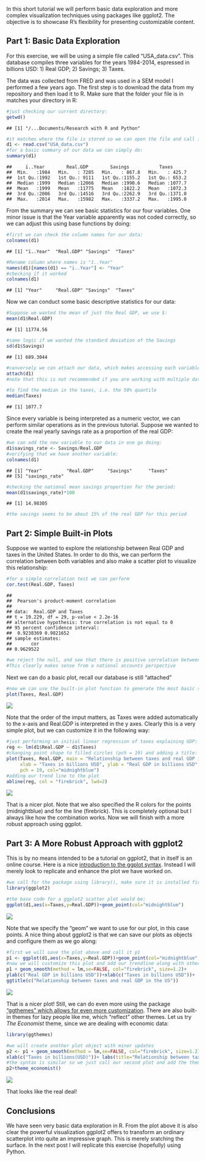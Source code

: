 In this short tutorial we will perform basic data exploration and more
complex visualization techniques using packages like ggplot2. The
objective is to showcase R’s flexibility for presenting customizable
content.

Part 1: Basic Data Exploration
------------------------------

For this exercise, we will be using a simple file called
“USA\_data.csv”. This database compiles three variables for the years
1984-2014, espressed in billions USD: 1) Real GDP; 2) Savings; 3) Taxes.

The data was collected from FRED and was used in a SEM model I performed
a few years ago. The first step is to download the data from my
repository and then load it to R. Make sure that the folder your file is
in matches your directory in R:

``` r
#just checking our current directory:
getwd()
```

    ## [1] "/...Documents/Research with R and Python"

``` r
#it matches where the file is stored so we can open the file and call it d1:
d1 <- read.csv("USA_data.csv")
#for a basic summary of our data we can simply do:
summary(d1)
```

    ##     ï..Year        Real.GDP        Savings           Taxes       
    ##  Min.   :1984   Min.   : 7285   Min.   : 867.8   Min.   : 425.7  
    ##  1st Qu.:1992   1st Qu.: 9111   1st Qu.:1155.2   1st Qu.: 653.2  
    ##  Median :1999   Median :12066   Median :1990.6   Median :1077.7  
    ##  Mean   :1999   Mean   :11775   Mean   :1822.2   Mean   :1072.3  
    ##  3rd Qu.:2006   3rd Qu.:14516   3rd Qu.:2262.9   3rd Qu.:1371.0  
    ##  Max.   :2014   Max.   :15982   Max.   :3337.2   Max.   :1995.0

From the summary we can see basic statistics for our four variables. One
minor issue is that the Year variable apparently was not coded
correctly, so we can adjust this using base functions by doing:

``` r
#first we can check the column names for our data:
colnames(d1)
```

    ## [1] "ï..Year"  "Real.GDP" "Savings"  "Taxes"

``` r
#Rename column where names is "1..Year"
names(d1)[names(d1) == "ï..Year"] <- "Year"
#checking if it worked
colnames(d1)
```

    ## [1] "Year"     "Real.GDP" "Savings"  "Taxes"

Now we can conduct some basic descriptive statistics for our data:

``` r
#Suppose we wanted the mean of just the Real GDP, we use $:
mean(d1$Real.GDP)
```

    ## [1] 11774.56

``` r
#same logic if we wanted the standard deviation of the Savings
sd(d1$Savings)
```

    ## [1] 689.3044

``` r
#conversely we can attach our data, which makes accessing each variable easier
attach(d1)
#note that this is not recommended if you are working with multiple datasets

#to find the median in the taxes, i.e. the 50% quantile
median(Taxes)
```

    ## [1] 1077.7

Since every variable is being interpreted as a numeric vector, we can
perform similar operations as in the previous tutorial. Suppose we
wanted to create the real yearly savings rate as a proportion of the
real GDP:

``` r
#we can add the new variable to our data in one go doing:
d1$savings_rate <- Savings/Real.GDP
#verifying that we have another variable:
colnames(d1)
```

    ## [1] "Year"         "Real.GDP"     "Savings"      "Taxes"       
    ## [5] "savings_rate"

``` r
#checking the national mean savings proportion for the period:
mean(d1$savings_rate)*100
```

    ## [1] 14.98305

``` r
#the savings seems to be about 15% of the real GDP for this period
```

Part 2: Simple Built-in Plots
-----------------------------

Suppose we wanted to explore the relationship between Real GDP and taxes
in the United States. In order to do this, we can perform the
correlation between both variables and also make a scatter plot to
visualize this relationship:

``` r
#for a simple correlation test we can perform 
cor.test(Real.GDP, Taxes)
```

    ## 
    ##  Pearson's product-moment correlation
    ## 
    ## data:  Real.GDP and Taxes
    ## t = 19.229, df = 29, p-value < 2.2e-16
    ## alternative hypothesis: true correlation is not equal to 0
    ## 95 percent confidence interval:
    ##  0.9238369 0.9821652
    ## sample estimates:
    ##       cor 
    ## 0.9629522

``` r
#we reject the null, and see that there is positive correlation between both variables. 
#This clearly makes sense from a national accounts perspective
```

Next we can do a basic plot, recall our database is still “attached”

``` r
#now we can use the built-in plot function to generate the most basic scatterplot
plot(Taxes, Real.GDP)
```

![](/_posts/post3_p1.png)

Note that the order of the imput matters, as Taxes were added automatically to the x-axis and Real.GDP is interpreted in the y axes.
Clearly this is a very simple plot, but we can customize it in the following way:

``` r
#just performing an initial linear regression of taxes explaining GDP:
reg <- lm(d1$Real.GDP ~ d1$Taxes)
#changing point shape to filled circles (pch = 19) and adding a title:
plot(Taxes, Real.GDP, main = "Relationship between taxes and real GDP in the US",
     xlab = "Taxes in billions USD", ylab = "Real GDP in billions USD",
     pch = 19, col="midnightblue")
#adding our trend line to the plot 
abline(reg, col = "firebrick", lwd=2)
```

![](/_posts/post3_p2.png)

That is a nicer plot. Note that we also specified the R colors for the
points (midnightblue) and for the line (firebrick). This is completely
optional but I always like how the combination works. Now we will finish
with a more robust approach using ggplot.

Part 3: A More Robust Approach with ggplot2
-------------------------------------------

This is by no means intended to be a tutorial on ggplot2, that in itself
is an online course. Here is a nice [introduction to the ggplot syntax](http://r-statistics.co/ggplot2-Tutorial-With-R.html).
Instead I will merely look to replicate and enhance the plot we have
worked on.

``` r
#we call for the package using library(), make sure it is installed first
library(ggplot2)
```
``` r
#the base code for a ggplot2 scatter plot would be:
ggplot(d1,aes(x=Taxes,y=Real.GDP))+geom_point(col="midnightblue") 
```
![](/_posts/post3_p3.png)


Note that we specify the “geom” we want to use for our plot, in this
case points. A nice thing about ggplot2 is that we can save our plots as
objects and configure them as we go along:

``` r
#first we will save the plot above and call it p1
p1 <- ggplot(d1,aes(x=Taxes,y=Real.GDP))+geom_point(col="midnightblue", size=1.5) 
#now we will customize this plot and add our trendline along with other nice elements
p1 + geom_smooth(method = lm,se=FALSE, col="firebrick", size=1.2)+ 
ylab(c("Real GDP in billions USD"))+xlab(c("Taxes in billions USD"))+ 
ggtitle(c("Relationship between taxes and real GDP in the US"))
```

![](/_posts/post3_p4.png)

That is a nicer plot! Still, we can do even more using the package
[“ggthemes” which allows for even more customization](http://www.sthda.com/english/wiki/ggplot2-themes-and-background-colors-the-3-elements). There are also
built-in themes for lazy people like me, which “reflect” other themes.
Let us try *The Economist* theme, since we are dealing with economic
data:

``` r
library(ggthemes)
```
``` r
#we will create another plot object with minor updates 
p2 <- p1 + geom_smooth(method = lm,se=FALSE, col="firebrick", size=1.2)+ ylab(c("Real GDP in billions(USD)"))+
xlab(c("Taxes in billions(USD)"))+ labs(title="Relationship between taxes and real GDP in the US", caption = "Source: FRED")
#the syntax is similar so we just call our second plot and add the theme
p2+theme_economist()
```

![](/_posts/post3_p5.png)

That looks like the real deal!


Conclusions
-----------

We have seen very basic data exploration in R. From the plot above it is
also clear the powerful visualization ggplot2 offers to transform an
ordinary scatterplot into quite an impressive graph. This is merely
sratching the surface. In the next post I will replicate this exercise
(hopefully) using Python.
